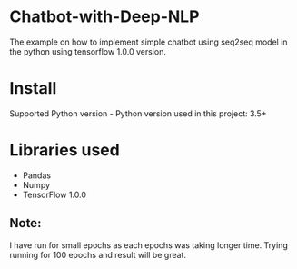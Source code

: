 # Chatbot-with-Deep-NLP

The example on how to implement simple chatbot using seq2seq model in the python using tensorflow 1.0.0 version. 

# Install
Supported Python version
         - Python version used in this project: 3.5+
         
# Libraries used
* Pandas 
* Numpy 
* TensorFlow 1.0.0



## Note:
I have run  for small epochs as each epochs was taking longer time. Trying running for 100 epochs and result will be great.
